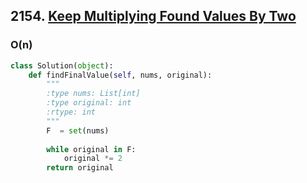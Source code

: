 ## 2154. [Keep Multiplying Found Values By Two](https://leetcode.com/problems/keep-multiplying-found-values-by-two)

### O(n)

```python
class Solution(object):
    def findFinalValue(self, nums, original):
        """
        :type nums: List[int]
        :type original: int
        :rtype: int
        """
        F  = set(nums)
        
        while original in F:
            original *= 2
        return original
```